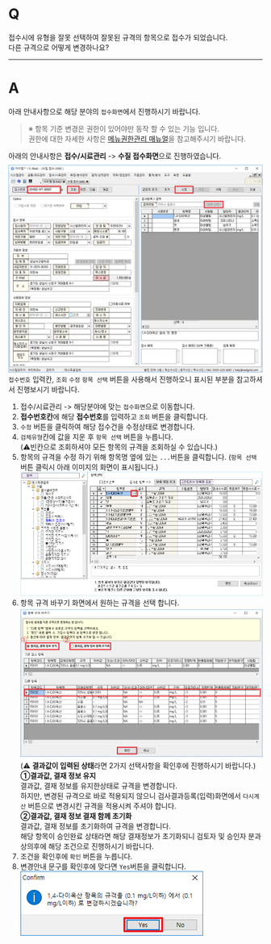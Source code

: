 # Q

접수시에 유형을 잘못 선택하여 잘못된 규격의 항목으로 접수가 되었습니다.  
다른 규격으로 어떻게 변경하나요?

***
# A

아래 안내사항으로 해당 분야의 `접수화면`에서 진행하시기 바랍니다.
>※ 항목 기준 변경은 권한이 있어야만 동작 할 수 있는 기능 입니다.  
권한에 대한 자세한 사항은 [메뉴권한관리 매뉴얼](../009도구/메뉴권한관리.md)을 참고해주시기 바랍니다.

아래의 안내사항은 **접수/시료관리** -> **수질 접수화면**으로 진행하였습니다.
![](/assets/faq/003-01/01접수화면.png)
`접수번호` 입력칸, `조회` `수정` `항목 선택` 버튼을 사용해서 진행하오니 표시된 부분을 참고하셔서 진행보시기 바랍니다.
1. 접수/시료관리 -> 해당분야에 맞는 `접수화면`으로 이동합니다.
1. **접수번호칸**에 해당 **접수번호**를 입력하고 `조회` 버튼을 클릭합니다.
1. `수정` 버튼을 클릭하여 해당 접수건을 수정상태로 변경합니다.
1. `검체유형`칸에 값을 지운 후 `항목 선택` 버튼을 누릅니다.  
(⚠️빈칸으로 조회하셔야 모든 항목의 규격을 조회하실 수 있습니다.)
1. 항목의 규격을 수정 하기 위해 항목명 옆에 있는 `...`버튼을 클릭합니다.
(`항목 선택` 버튼 클릭시 아래 이미지의 화면이 표시됩니다.)
![](/assets/faq/003-01/02항목선택.png)
1. 항목 규격 바꾸기 화면에서 원하는 규격을 선택 합니다.
![](/assets/faq/003-01/03항목규격변경.png)  
(⚠️ **결과값이 입력된 상태**라면 2가지 선택사항을 확인후에 진행하시기 바랍니다.)  
**①결과값, 결재 정보 유지**  
결과값, 결재 정보를 유지한상태로 규격을 변경합니다.  
하지만, 변경된 규격으로 바로 적용되지 않으니 검사결과등록(입력)화면에서 `다시계산` 버튼으로 변경시킨 규격을 적용시켜 주셔야 합니다.  
**②결과값, 결재 정보 결재 함께 초기화**  
결과값, 결재 정보를 초기화하여 규격을 변경합니다.  
해당 항목이 승인완료 상태라면 해당 결재정보가 초기화되니 검토자 및 승인자 분과 상의후에 해당 조건으로 진행하시기 바랍니다.
1. 조건을 확인후에 `확인` 버튼을 누릅니다.  
1. 변경안내 문구를 확인후에 맞다면 `Yes`버튼을 클릭합니다.![](/assets/faq/003-01/04선택확인.png)  
